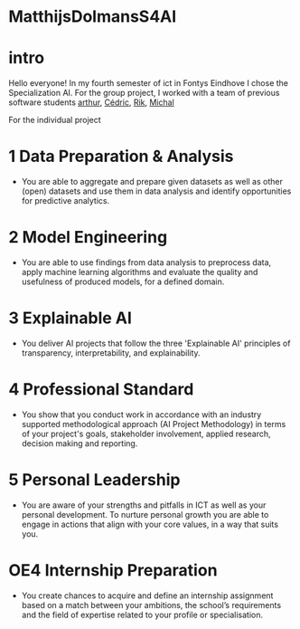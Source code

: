 # MatthijsDolmansS4AI

# intro
Hello everyone! In my fourth semester of ict in Fontys Eindhove I chose the Specialization AI.
For the group project, I worked with a team of previous software students [arthur](https://github.com/Arthur-Brouwers), [Cédric](https://github.com/basjebasie), [Rik](https://github.com/RFieret), [Michal](https://github.com/MichalI495002)

For the individual project
# 1 Data Preparation & Analysis
- You are able to aggregate and prepare given datasets as well as other (open) datasets and use them in data analysis and identify opportunities for predictive analytics.

# 2 Model Engineering
- You are able to use findings from data analysis to preprocess data, apply machine learning algorithms and evaluate the quality and usefulness of produced models, for a defined domain.

# 3 Explainable AI
- You deliver AI projects that follow the three 'Explainable AI' principles of transparency, interpretability, and explainability.

# 4 Professional Standard
- You show that you conduct work in accordance with an industry supported methodological approach (AI Project Methodology) in terms of your project's goals, stakeholder involvement, applied research, decision making and reporting.

# 5 Personal Leadership
- You are aware of your strengths and pitfalls in ICT as well as your personal development. To nurture personal growth you are able to engage in actions that align with your core values, in a way that suits you.

# OE4 Internship Preparation
- You create chances to acquire and define an internship assignment based on a match between your ambitions, the school’s requirements and the field of expertise related to your profile or specialisation.
